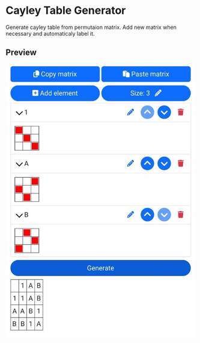 # Cayley Table Generator
Generate cayley table from permutaion matrix. Add new matrix when necessary and automaticaly label it.
## Preview
![Preview](ss/1.jpg)
